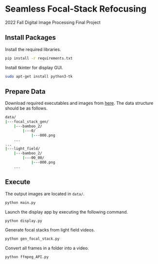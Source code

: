 # Seamless Focal-Stack Refocusing
2022 Fall Digital Image Processing Final Project

## Install Packages
Install the required libraries.
```bash
pip install -r requirements.txt
```
Install tkinter for display GUI.
```bash
sudo apt-get install python3-tk
```

## Prepare Data
Download required executables and images from [here](https://drive.google.com/drive/folders/1GSxM2Dyb1g_fLWesgHhDJqvm94lof-05?usp=sharing).
The data structure should be as follows.
```bash
data/
|---focal_stack_gen/
    |---bamboo_2/
        |---0/
            |---000.png
    ...
...
|---light_field/
    |---bamboo_2/
        |---00_00/
            |---000.png
    ...
```

## Execute
The output images are located in `data/`.
```bash
python main.py
```
Launch the display app by executing the following command.
```bash
python display.py
```
Generate focal stacks from light field videos.
```bash
python gen_focal_stack.py
```
Convert all frames in a folder into a video.
```bash
python ffmpeg_API.py
```